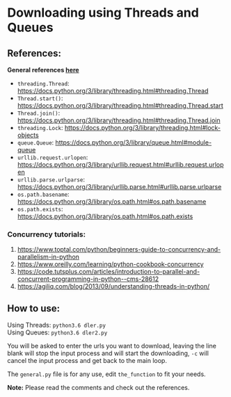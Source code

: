 # Downloading using Threads and Queues

## References:

**General references [here](/../../#general-references-important)**

- `threading.Thread`: https://docs.python.org/3/library/threading.html#threading.Thread
- `Thread.start()`: https://docs.python.org/3/library/threading.html#threading.Thread.start
- `Thread.join()`: https://docs.python.org/3/library/threading.html#threading.Thread.join
- `threading.Lock`: https://docs.python.org/3/library/threading.html#lock-objects
- `queue.Queue`: https://docs.python.org/3/library/queue.html#module-queue
- `urllib.request.urlopen`: https://docs.python.org/3/library/urllib.request.html#urllib.request.urlopen
- `urllib.parse.urlparse`: https://docs.python.org/3/library/urllib.parse.html#urllib.parse.urlparse
- `os.path.basename`: https://docs.python.org/3/library/os.path.html#os.path.basename
- `os.path.exists`: https://docs.python.org/3/library/os.path.html#os.path.exists

### Concurrency tutorials:
1. https://www.toptal.com/python/beginners-guide-to-concurrency-and-parallelism-in-python
2. https://www.oreilly.com/learning/python-cookbook-concurrency
3. https://code.tutsplus.com/articles/introduction-to-parallel-and-concurrent-programming-in-python--cms-28612
4. https://agiliq.com/blog/2013/09/understanding-threads-in-python/

## How to use:
Using Threads: `python3.6 dler.py`<br>
Using Queues: `python3.6 dler2.py`

You will be asked to enter the urls you want to download, leaving the line blank will stop the input process and will start the downloading, `-c` will cancel the input process and get back to the main loop.

The `general.py` file is for any use, edit `the_function` to fit your needs.

**Note:** Please read the comments and check out the references.

